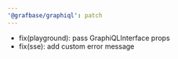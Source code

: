 ```yaml
---
'@grafbase/graphiql': patch
---
```


- fix(playground): pass GraphiQLInterface props
- fix(sse): add custom error message
